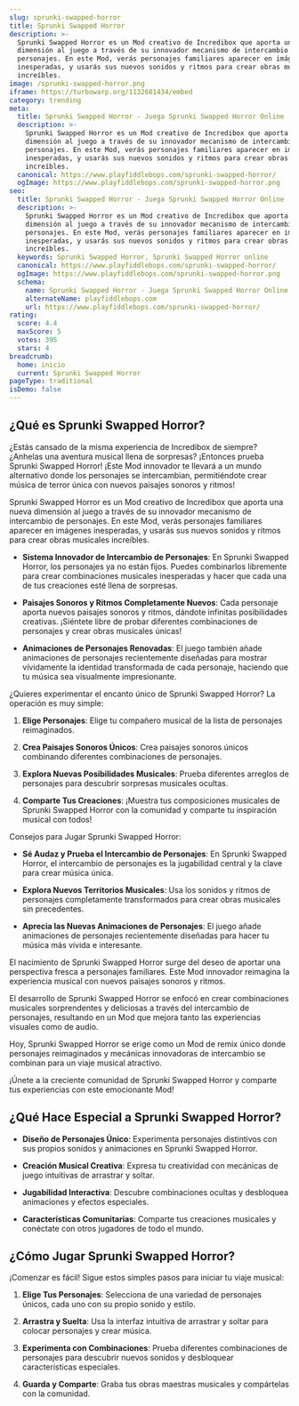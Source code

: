 ```yaml
---
slug: sprunki-swapped-horror
title: Sprunki Swapped Horror
description: >-
  Sprunki Swapped Horror es un Mod creativo de Incredibox que aporta una nueva
  dimensión al juego a través de su innovador mecanismo de intercambio de
  personajes. En este Mod, verás personajes familiares aparecer en imágenes
  inesperadas, y usarás sus nuevos sonidos y ritmos para crear obras musicales
  increíbles.
image: /sprunki-swapped-horror.png
iframe: https://turbowarp.org/1132681434/embed
category: trending
meta:
  title: Sprunki Swapped Horror - Juega Sprunki Swapped Horror Online
  description: >-
    Sprunki Swapped Horror es un Mod creativo de Incredibox que aporta una nueva
    dimensión al juego a través de su innovador mecanismo de intercambio de
    personajes. En este Mod, verás personajes familiares aparecer en imágenes
    inesperadas, y usarás sus nuevos sonidos y ritmos para crear obras musicales
    increíbles.
  canonical: https://www.playfiddlebops.com/sprunki-swapped-horror/
  ogImage: https://www.playfiddlebops.com/sprunki-swapped-horror.png
seo:
  title: Sprunki Swapped Horror - Juega Sprunki Swapped Horror Online
  description: >-
    Sprunki Swapped Horror es un Mod creativo de Incredibox que aporta una nueva
    dimensión al juego a través de su innovador mecanismo de intercambio de
    personajes. En este Mod, verás personajes familiares aparecer en imágenes
    inesperadas, y usarás sus nuevos sonidos y ritmos para crear obras musicales
    increíbles.
  keywords: Sprunki Swapped Horror, Sprunki Swapped Horror online
  canonical: https://www.playfiddlebops.com/sprunki-swapped-horror/
  ogImage: https://www.playfiddlebops.com/sprunki-swapped-horror.png
  schema:
    name: Sprunki Swapped Horror - Juega Sprunki Swapped Horror Online
    alternateName: playfiddlebops.com
    url: https://www.playfiddlebops.com/sprunki-swapped-horror/
rating:
  score: 4.4
  maxScore: 5
  votes: 395
  stars: 4
breadcrumb:
  home: inicio
  current: Sprunki Swapped Horror
pageType: traditional
isDemo: false
---
```


## ¿Qué es Sprunki Swapped Horror?

¿Estás cansado de la misma experiencia de Incredibox de siempre? ¿Anhelas una aventura musical llena de sorpresas? ¡Entonces prueba Sprunki Swapped Horror! ¡Este Mod innovador te llevará a un mundo alternativo donde los personajes se intercambian, permitiéndote crear música de terror única con nuevos paisajes sonoros y ritmos!

Sprunki Swapped Horror es un Mod creativo de Incredibox que aporta una nueva dimensión al juego a través de su innovador mecanismo de intercambio de personajes. En este Mod, verás personajes familiares aparecer en imágenes inesperadas, y usarás sus nuevos sonidos y ritmos para crear obras musicales increíbles.

- **Sistema Innovador de Intercambio de Personajes**: En Sprunki Swapped Horror, los personajes ya no están fijos. Puedes combinarlos libremente para crear combinaciones musicales inesperadas y hacer que cada una de tus creaciones esté llena de sorpresas.

- **Paisajes Sonoros y Ritmos Completamente Nuevos**: Cada personaje aporta nuevos paisajes sonoros y ritmos, dándote infinitas posibilidades creativas. ¡Siéntete libre de probar diferentes combinaciones de personajes y crear obras musicales únicas!

- **Animaciones de Personajes Renovadas**: El juego también añade animaciones de personajes recientemente diseñadas para mostrar vívidamente la identidad transformada de cada personaje, haciendo que tu música sea visualmente impresionante.

¿Quieres experimentar el encanto único de Sprunki Swapped Horror? La operación es muy simple:

1. **Elige Personajes**: Elige tu compañero musical de la lista de personajes reimaginados.

1. **Crea Paisajes Sonoros Únicos**: Crea paisajes sonoros únicos combinando diferentes combinaciones de personajes.

1. **Explora Nuevas Posibilidades Musicales**: Prueba diferentes arreglos de personajes para descubrir sorpresas musicales ocultas.

1. **Comparte Tus Creaciones**: ¡Muestra tus composiciones musicales de Sprunki Swapped Horror con la comunidad y comparte tu inspiración musical con todos!

Consejos para Jugar Sprunki Swapped Horror:

- **Sé Audaz y Prueba el Intercambio de Personajes**: En Sprunki Swapped Horror, el intercambio de personajes es la jugabilidad central y la clave para crear música única.

- **Explora Nuevos Territorios Musicales**: Usa los sonidos y ritmos de personajes completamente transformados para crear obras musicales sin precedentes.

- **Aprecia las Nuevas Animaciones de Personajes**: El juego añade animaciones de personajes recientemente diseñadas para hacer tu música más vívida e interesante.

El nacimiento de Sprunki Swapped Horror surge del deseo de aportar una perspectiva fresca a personajes familiares. Este Mod innovador reimagina la experiencia musical con nuevos paisajes sonoros y ritmos.

El desarrollo de Sprunki Swapped Horror se enfocó en crear combinaciones musicales sorprendentes y deliciosas a través del intercambio de personajes, resultando en un Mod que mejora tanto las experiencias visuales como de audio.

Hoy, Sprunki Swapped Horror se erige como un Mod de remix único donde personajes reimaginados y mecánicas innovadoras de intercambio se combinan para un viaje musical atractivo.

¡Únete a la creciente comunidad de Sprunki Swapped Horror y comparte tus experiencias con este emocionante Mod!

## ¿Qué Hace Especial a Sprunki Swapped Horror?

- **Diseño de Personajes Único**: Experimenta personajes distintivos con sus propios sonidos y animaciones en Sprunki Swapped Horror.

- **Creación Musical Creativa**: Expresa tu creatividad con mecánicas de juego intuitivas de arrastrar y soltar.

- **Jugabilidad Interactiva**: Descubre combinaciones ocultas y desbloquea animaciones y efectos especiales.

- **Características Comunitarias**: Comparte tus creaciones musicales y conéctate con otros jugadores de todo el mundo.

## ¿Cómo Jugar Sprunki Swapped Horror?

¡Comenzar es fácil! Sigue estos simples pasos para iniciar tu viaje musical:

1. **Elige Tus Personajes**: Selecciona de una variedad de personajes únicos, cada uno con su propio sonido y estilo.

1. **Arrastra y Suelta**: Usa la interfaz intuitiva de arrastrar y soltar para colocar personajes y crear música.

1. **Experimenta con Combinaciones**: Prueba diferentes combinaciones de personajes para descubrir nuevos sonidos y desbloquear características especiales.

1. **Guarda y Comparte**: Graba tus obras maestras musicales y compártelas con la comunidad.